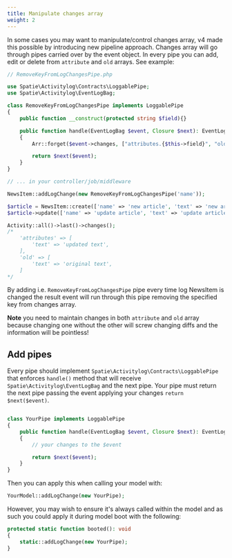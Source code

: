 ```yaml
---
title: Manipulate changes array
weight: 2
---
```


In some cases you may want to manipulate/control changes array, v4 made this possible by introducing new pipeline approach. Changes array will go through pipes carried over by the event object. In every pipe you can add, edit or delete from `attribute` and `old` arrays. See example:

```php
// RemoveKeyFromLogChangesPipe.php

use Spatie\Activitylog\Contracts\LoggablePipe;
use Spatie\Activitylog\EventLogBag;

class RemoveKeyFromLogChangesPipe implements LoggablePipe
{
    public function __construct(protected string $field){}

    public function handle(EventLogBag $event, Closure $next): EventLogBag
    {
        Arr::forget($event->changes, ["attributes.{$this->field}", "old.{$this->field}"]);

        return $next($event);
    }
}
```

```php
// ... in your controller/job/middleware

NewsItem::addLogChange(new RemoveKeyFromLogChangesPipe('name'));

$article = NewsItem::create(['name' => 'new article', 'text' => 'new article text']);
$article->update(['name' => 'update article', 'text' => 'update article text']);

Activity::all()->last()->changes();
/*
    'attributes' => [
        'text' => 'updated text',
    ],
    'old' => [
        'text' => 'original text',
    ]
*/
```

By adding i.e. `RemoveKeyFromLogChangesPipe` pipe every time log NewsItem is changed the result event will run through this pipe removing the specified key from changes array.

**Note** you need to maintain changes in both `attribute` and `old` array because changing one without the other will screw changing diffs and the information will be pointless!

## Add pipes

Every pipe should implement `Spatie\Activitylog\Contracts\LoggablePipe` that enforces `handle()` method that will receive `Spatie\Activitylog\EventLogBag` and the next pipe. Your pipe must return the next pipe passing the event applying your changes `return $next($event)`.

```php

class YourPipe implements LoggablePipe
{
    public function handle(EventLogBag $event, Closure $next): EventLogBag
    {
        // your changes to the $event

        return $next($event);
    }
}

```
Then you can apply this when calling your model with:
```php
YourModel::addLogChange(new YourPipe);
```

However, you may wish to ensure it's always called within the model and as such you could apply it during model boot with the following:

```php
protected static function booted(): void
{
    static::addLogChange(new YourPipe);
}
```

